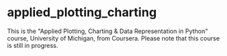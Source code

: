 # applied_plotting_charting
This is the "Applied Plotting, Charting & Data Representation in Python" course, University of Michigan, from Coursera.
Please note that this course is still in progress.

